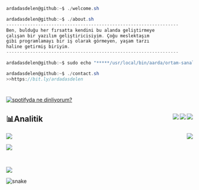 ```csharp
ardadasdelen@github:~$ ./welcome.sh
```
```csharp
ardadasdelen@github:~$ ./about.sh
-----------------------------------------------------------------
Ben, bulduğu her fırsatta kendini bu alanda geliştirmeye 
çalışan bir yazılım geliştiricisiyim. Çoğu meslektaşım 
gibi programlamayı bir iş olarak görmeyen, yaşam tarzı 
haline getirmiş biriyim.
-----------------------------------------------------------------
```
```csharp
ardadasdelen@github:~$ sudo echo "*****/usr/local/bin/aarda/ortam-sanal-ama-suç-gerçek" >> /tmp/aarda$$
```
```csharp
ardadasdelen@github:~$ ./contact.sh
>>https://bit.ly/ardadasdelen
```
#

[![spotifyda ne dinliyorum?](https://spotify-github-profile.vercel.app/api/view?uid=su8ifhnt52og805ngstk1hcej&cover_image=true&theme=novatorem&bar_color=ae00ff&bar_color_cover=false)](https://open.spotify.com/user/su8ifhnt52og805ngstk1hcej)

## 📊Analitik <a href="https://github.com/ardadasdelen"><img align="right" src="https://img.shields.io/github/stars/ardadasdelen?label=Stars&style=social" ><a href="https://github.com/ardadasdelen?tab=followers"><a href="https://github.com/ardadasdelen"><img align="right" src="https://img.shields.io/github/followers/ardadasdelen?label=Followers&style=social"></a><a href="https://github.com/ardadasdelen"><a href="https://github.com/ardadasdelen"><a href="https://github.com/ardadasdelen"><img align="right" src="https://komarev.com/ghpvc/?username=ardadasdelen"><a href="https://github.com/ardadasdelen"></a>

<p><a href="https://github.com/ardadasdelen">
  <img align="right"
    src="https://github-readme-stats.vercel.app/api/top-langs/?username=ardadasdelen&langs_count=8&theme=react"/>
</p>

<a href="https://github.com/ardadasdelen"><img src="https://github-readme-stats.vercel.app/api?username=ardadasdelen&show_icons=true&count_private=true&theme=react&bg_color=151515"/></a>

<p><a href="https://github.com/ardadasdelen"><img align="center" src="https://github-readme-streak-stats.herokuapp.com/?user=ardadasdelen&theme=black-ice"/></p>

<br />

<a href="https://github.com/ardadasdelen"><img src="https://activity-graph.herokuapp.com/graph?username=ardadasdelen&bg_color=0D1117&color=5BCDEC&line=5BCDEC&point=FFFFFF&hide_border=true"/><a href="https://github.com/ardadasdelen"></a>

![snake](https://raw.githubusercontent.com/blueedgetechno/blueedgetechno/output/github-contribution-grid-snake.svg)
